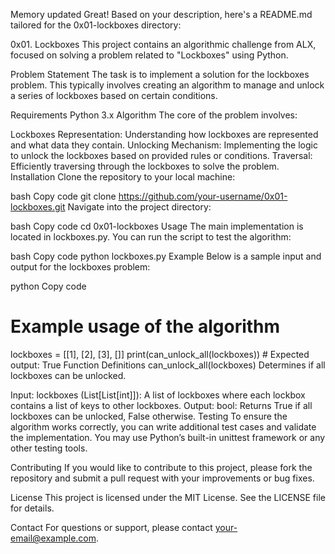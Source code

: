 
Memory updated
Great! Based on your description, here's a README.md tailored for the 0x01-lockboxes directory:

0x01. Lockboxes
This project contains an algorithmic challenge from ALX, focused on solving a problem related to "Lockboxes" using Python.

Problem Statement
The task is to implement a solution for the lockboxes problem. This typically involves creating an algorithm to manage and unlock a series of lockboxes based on certain conditions.

Requirements
Python 3.x
Algorithm
The core of the problem involves:

Lockboxes Representation: Understanding how lockboxes are represented and what data they contain.
Unlocking Mechanism: Implementing the logic to unlock the lockboxes based on provided rules or conditions.
Traversal: Efficiently traversing through the lockboxes to solve the problem.
Installation
Clone the repository to your local machine:

bash
Copy code
git clone https://github.com/your-username/0x01-lockboxes.git
Navigate into the project directory:

bash
Copy code
cd 0x01-lockboxes
Usage
The main implementation is located in lockboxes.py. You can run the script to test the algorithm:

bash
Copy code
python lockboxes.py
Example
Below is a sample input and output for the lockboxes problem:

python
Copy code
# Example usage of the algorithm

lockboxes = [[1], [2], [3], []]
print(can_unlock_all(lockboxes))  # Expected output: True
Function Definitions
can_unlock_all(lockboxes)
Determines if all lockboxes can be unlocked.

Input: lockboxes (List[List[int]]): A list of lockboxes where each lockbox contains a list of keys to other lockboxes.
Output: bool: Returns True if all lockboxes can be unlocked, False otherwise.
Testing
To ensure the algorithm works correctly, you can write additional test cases and validate the implementation. You may use Python’s built-in unittest framework or any other testing tools.

Contributing
If you would like to contribute to this project, please fork the repository and submit a pull request with your improvements or bug fixes.

License
This project is licensed under the MIT License. See the LICENSE file for details.

Contact
For questions or support, please contact your-email@example.com.


